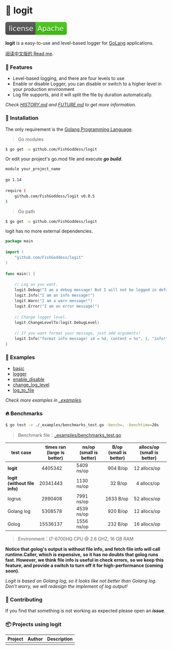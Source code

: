 # 📝 logit

[![License](./license.svg)](https://www.apache.org/licenses/LICENSE-2.0.html)

**logit** is a easy-to-use and level-based logger for [GoLang](https://golang.org) applications.

[阅读中文版的 Read me](./README.md).

### 🥇 Features

* Level-based logging, and there are four levels to use
* Enable or disable Logger, you can disable or switch to a higher level in your production environment
* Log file supports, and it will split the file by duration automatically.

_Check [HISTORY.md](./HISTORY.md) and [FUTURE.md](./FUTURE.md) to get more information._

### 🚀 Installation

The only requirement is the [Golang Programming Language](https://golang.org).

> Go modules

```bash
$ go get -u github.com/FishGoddess/logit
```

Or edit your project's go.mod file and execute _**go build**_.

```bash
module your_project_name

go 1.14

require (
    github.com/FishGoddess/logit v0.0.5
)
```

> Go path

```bash
$ go get -u github.com/FishGoddess/logit
```

logit has no more external dependencies.

```go
package main

import (
    "github.com/FishGoddess/logit"
)

func main() {
    
    // Log as you want.
    logit.Debug("I am a debug message! But I will not be logged in default level!")
    logit.Info("I am an info message!")
    logit.Warn("I am a warn message!")
    logit.Error("I am an error message!")
    
    // Change logger level.
    logit.ChangeLevelTo(logit.DebugLevel)

    // If you want format your message, just add arguments!
    logit.Info("format info message! id = %d, content = %s", 1, "info!")
}
```

### 📖 Examples

* [basic](./_examples/basic.go)
* [logger](./_examples/logger.go)
* [enable_disable](./_examples/enable_disable.go)
* [change_log_level](./_examples/change_log_level.go)
* [log_to_file](./_examples/log_to_file.go)

_Check more examples in [_examples](./_examples)._

### 🔥 Benchmarks

```bash
$ go test -v ./_examples/benchmarks_test.go -bench=. -benchtime=20s
```

> Benchmark file：[_examples/benchmarks_test.go](./_examples/benchmarks_test.go)

| test case | times ran (large is better) |  ns/op (small is better) | B/op (small is better) | allocs/op (small is better) |
| -----------|--------|-------------|-------------|-------------|
| **logit** | &nbsp; 4405342 | 5409 ns/op | &nbsp; 904 B/op | 12 allocs/op |
| **logit (without file info)** | 20341443 | 1130 ns/op | &nbsp; &nbsp; 32 B/op | &nbsp; 4 allocs/op |
| logrus | &nbsp; 2990408 | 7991 ns/op | 1633 B/op | 52 allocs/op |
| Golang log | &nbsp; 5308578 | 4539 ns/op | &nbsp; 920 B/op | 12 allocs/op |
| Golog | 15536137 | 1556 ns/op | &nbsp; 232 B/op | 16 allocs/op |

> Environment：I7-6700HQ CPU @ 2.6 GHZ, 16 GB RAM

**Notice that golog's output is without file info, and fetch file info will call runtime.Caller, which is expensive,**
**so it has no doubts that golog runs fast. However, we think file info is useful in check errors,**
**so we keep this feature, and provide a switch to turn off it for high-performance (coming soon).**

_Logit is based on Golang log, so it looks like not better than Golang log. Don't worry, we will redesign the implement of log output!_

### 👥 Contributing

If you find that something is not working as expected please open an _**issue**_.

### 📦 Projects using logit

| Project | Author | Description |
| -----------|--------|-------------|
|  |  |  |

